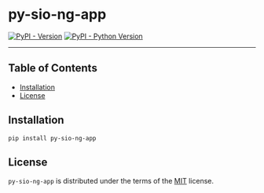 # py-sio-ng-app

[![PyPI - Version](https://img.shields.io/pypi/v/py-sio-ng-app.svg)](https://pypi.org/project/py-sio-ng-app)
[![PyPI - Python Version](https://img.shields.io/pypi/pyversions/py-sio-ng-app.svg)](https://pypi.org/project/py-sio-ng-app)

-----

## Table of Contents

- [Installation](#installation)
- [License](#license)

## Installation

```console
pip install py-sio-ng-app
```

## License

`py-sio-ng-app` is distributed under the terms of the [MIT](https://spdx.org/licenses/MIT.html) license.
